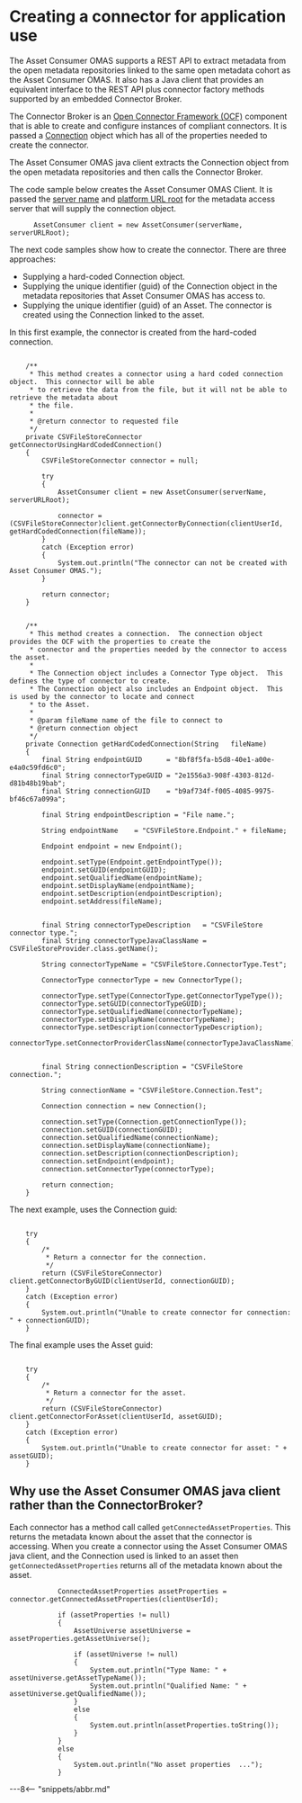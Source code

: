 <!-- SPDX-License-Identifier: CC-BY-4.0 -->
<!-- Copyright Contributors to the ODPi Egeria project. -->

# Creating a connector for application use

The Asset Consumer OMAS supports a REST API to extract metadata from the open metadata repositories
linked to the same open metadata cohort as the Asset Consumer OMAS.  It also has a Java client that
provides an equivalent interface to the REST API plus connector factory methods supported by an
embedded Connector Broker.  

The Connector Broker is an [Open Connector Framework (OCF)](/frameworks/ocf/overview) component
that is able to create and configure instances of compliant connectors.  It is passed a [Connection](/concepts/connection)
object which has all of the properties needed to create the connector.  

The Asset Consumer OMAS java client
extracts the Connection object from the open metadata repositories and then calls the Connector Broker.

The code sample below creates the Asset Consumer OMAS Client. It is passed the [server name](/concepts/server-name) and [platform URL root](/concepts/platform-url-root) for the metadata access server that will supply the connection object.

```
      AssetConsumer client = new AssetConsumer(serverName, serverURLRoot);

```
The next code samples show how to create the connector.  There are three approaches:

* Supplying a hard-coded Connection object.
* Supplying the unique identifier (guid) of the Connection object in the metadata repositories that Asset Consumer OMAS has access to.
* Supplying the unique identifier (guid) of an Asset.  The connector is created using the Connection linked to the asset.

In this first example, the connector is created from the hard-coded connection.

```

    /**
     * This method creates a connector using a hard coded connection object.  This connector will be able
     * to retrieve the data from the file, but it will not be able to retrieve the metadata about
     * the file.
     *
     * @return connector to requested file
     */
    private CSVFileStoreConnector getConnectorUsingHardCodedConnection()
    {
        CSVFileStoreConnector connector = null;

        try
        {
            AssetConsumer client = new AssetConsumer(serverName, serverURLRoot);

            connector = (CSVFileStoreConnector)client.getConnectorByConnection(clientUserId, getHardCodedConnection(fileName));
        }
        catch (Exception error)
        {
            System.out.println("The connector can not be created with Asset Consumer OMAS.");
        }

        return connector;
    }
    
    
    /**
     * This method creates a connection.  The connection object provides the OCF with the properties to create the
     * connector and the properties needed by the connector to access the asset.
     *
     * The Connection object includes a Connector Type object.  This defines the type of connector to create.
     * The Connection object also includes an Endpoint object.  This is used by the connector to locate and connect
     * to the Asset.
     *
     * @param fileName name of the file to connect to
     * @return connection object
     */
    private Connection getHardCodedConnection(String   fileName)
    {
        final String endpointGUID      = "8bf8f5fa-b5d8-40e1-a00e-e4a0c59fd6c0";
        final String connectorTypeGUID = "2e1556a3-908f-4303-812d-d81b48b19bab";
        final String connectionGUID    = "b9af734f-f005-4085-9975-bf46c67a099a";

        final String endpointDescription = "File name.";

        String endpointName    = "CSVFileStore.Endpoint." + fileName;

        Endpoint endpoint = new Endpoint();

        endpoint.setType(Endpoint.getEndpointType());
        endpoint.setGUID(endpointGUID);
        endpoint.setQualifiedName(endpointName);
        endpoint.setDisplayName(endpointName);
        endpoint.setDescription(endpointDescription);
        endpoint.setAddress(fileName);


        final String connectorTypeDescription   = "CSVFileStore connector type.";
        final String connectorTypeJavaClassName = CSVFileStoreProvider.class.getName();

        String connectorTypeName = "CSVFileStore.ConnectorType.Test";

        ConnectorType connectorType = new ConnectorType();

        connectorType.setType(ConnectorType.getConnectorTypeType());
        connectorType.setGUID(connectorTypeGUID);
        connectorType.setQualifiedName(connectorTypeName);
        connectorType.setDisplayName(connectorTypeName);
        connectorType.setDescription(connectorTypeDescription);
        connectorType.setConnectorProviderClassName(connectorTypeJavaClassName);


        final String connectionDescription = "CSVFileStore connection.";

        String connectionName = "CSVFileStore.Connection.Test";

        Connection connection = new Connection();

        connection.setType(Connection.getConnectionType());
        connection.setGUID(connectionGUID);
        connection.setQualifiedName(connectionName);
        connection.setDisplayName(connectionName);
        connection.setDescription(connectionDescription);
        connection.setEndpoint(endpoint);
        connection.setConnectorType(connectorType);

        return connection;
    }
```

The next example, uses the Connection guid:

```

    try
    {
        /*
         * Return a connector for the connection.
         */
        return (CSVFileStoreConnector) client.getConnectorByGUID(clientUserId, connectionGUID);
    }
    catch (Exception error)
    {
        System.out.println("Unable to create connector for connection: " + connectionGUID);
    }

```

The final example uses the Asset guid:

```

    try
    {
        /*
         * Return a connector for the asset.
         */
        return (CSVFileStoreConnector) client.getConnectorForAsset(clientUserId, assetGUID);
    }
    catch (Exception error)
    {
        System.out.println("Unable to create connector for asset: " + assetGUID);
    }

```

## Why use the Asset Consumer OMAS java client rather than the ConnectorBroker?

Each connector has a method call called `getConnectedAssetProperties`.  This returns the
metadata known about the asset that the connector is accessing.
When you create a connector using the Asset Consumer OMAS java client, and the Connection
used is linked to an asset then `getConnectedAssetProperties` returns all of the metadata
known about the asset.

```
            ConnectedAssetProperties assetProperties = connector.getConnectedAssetProperties(clientUserId);

            if (assetProperties != null)
            {
                AssetUniverse assetUniverse = assetProperties.getAssetUniverse();

                if (assetUniverse != null)
                {
                    System.out.println("Type Name: " + assetUniverse.getAssetTypeName());
                    System.out.println("Qualified Name: " + assetUniverse.getQualifiedName());
                }
                else
                {
                    System.out.println(assetProperties.toString());
                }
            }
            else
            {
                System.out.println("No asset properties  ...");
            }
```


---8<-- "snippets/abbr.md"